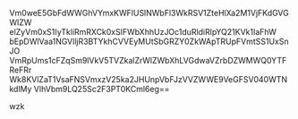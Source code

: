 Vm0weE5GbFdWWGhVYmxKWFlUSlNWbFl3WkRSV1ZteHlXa2M1VjFKdGVGWlZW
elZyVm0xS1IyTkliRmRXCk0xSlFWbXhhUzJOc1duRldiRlpYQ21KVk1IaFhW
bEpDWlVaa1NGVlljR3BTYkhCVVEyMUtSbGRZY0ZkWApTRUpFVmtSS1UxSnJO
VmRpUms1cFZqSm9lVkV5TVZkalZrWlZWbXhLVGdwaVZrbDZWMWQ0YTFReFRr
Wk8KVlZaT1VsaFNSVmxzV25ka2JHUnpVbFJzVVZWWE9VeGFSV040WTNkdlMy
VlhVbm9LQ25Sc2F3PT0KCml6eg==

wzk